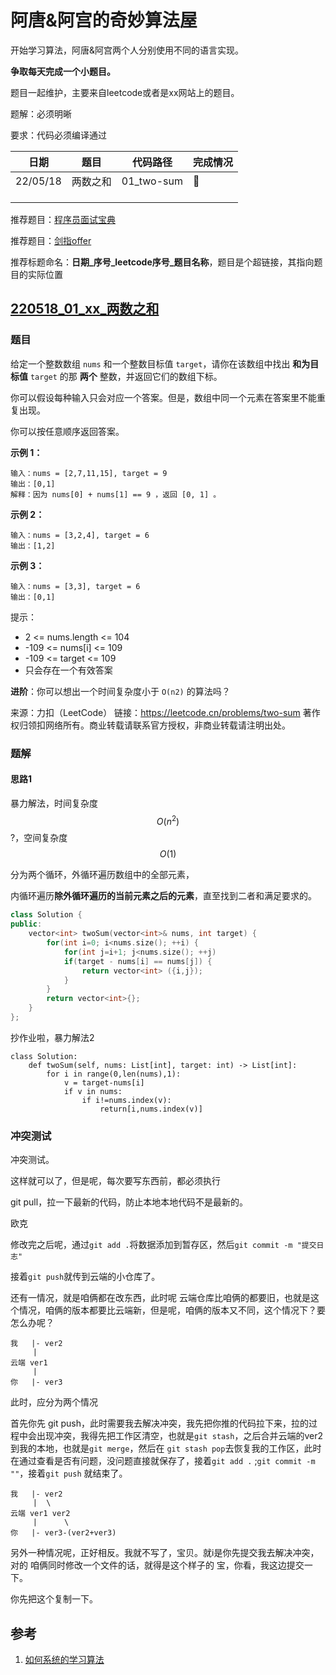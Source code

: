 # 阿唐&阿宫的奇妙算法屋

开始学习算法，阿唐&阿宫两个人分别使用不同的语言实现。

**争取每天完成一个小题目。**



题目一起维护，主要来自leetcode或者是xx网站上的题目。

题解：必须明晰

要求：代码必须编译通过



| 日期     | 题目     | 代码路径   | 完成情况 |
| -------- | -------- | ---------- | -------- |
| 22/05/18 | 两数之和 | 01_two-sum | :hammer: |
|          |          |            |          |
|          |          |            |          |
|          |          |            |          |



推荐题目：[程序员面试宝典](https://leetcode.cn/problem-list/xb9lfcwi/)

推荐题目：[剑指offer](https://leetcode.cn/problem-list/xb9nqhhg/)

推荐标题命名：**日期\_序号\_leetcode序号\_题目名称**，题目是个超链接，其指向题目的实际位置





## [220518_01_xx_两数之和](https://leetcode.cn/problems/two-sum/)

### 题目

给定一个整数数组 `nums` 和一个整数目标值 `target`，请你在该数组中找出 **和为目标值** `target`  的那 **两个** 整数，并返回它们的数组下标。

你可以假设每种输入只会对应一个答案。但是，数组中同一个元素在答案里不能重复出现。

你可以按任意顺序返回答案。

 

**示例 1：**

```
输入：nums = [2,7,11,15], target = 9
输出：[0,1]
解释：因为 nums[0] + nums[1] == 9 ，返回 [0, 1] 。
```

**示例 2：**

```
输入：nums = [3,2,4], target = 6
输出：[1,2]
```

**示例 3：**

```
输入：nums = [3,3], target = 6
输出：[0,1]
```




提示：

- 2 <= nums.length <= 104
- -109 <= nums[i] <= 109
- -109 <= target <= 109
- 只会存在一个有效答案

**进阶**：你可以想出一个时间复杂度小于 `O(n2)` 的算法吗？

来源：力扣（LeetCode）
链接：https://leetcode.cn/problems/two-sum
著作权归领扣网络所有。商业转载请联系官方授权，非商业转载请注明出处。



### 题解

#### 思路1

暴力解法，时间复杂度$$O(n^2)$$?，空间复杂度$$O(1)$$

分为两个循环，外循环遍历数组中的全部元素，

内循环遍历**除外循环遍历的当前元素之后的元素**，直至找到二者和满足要求的。

```cpp
class Solution {
public:
    vector<int> twoSum(vector<int>& nums, int target) {
        for(int i=0; i<nums.size(); ++i) {
            for(int j=i+1; j<nums.size(); ++j)
            if(target - nums[i] == nums[j]) {
                return vector<int> ({i,j});
            }
        }
        return vector<int>{};
    }
};
```

抄作业啦，暴力解法2

```python3
class Solution:
    def twoSum(self, nums: List[int], target: int) -> List[int]:
        for i in range(0,len(nums),1):
            v = target-nums[i]
            if v in nums:
                if i!=nums.index(v):
                    return[i,nums.index(v)]
```





### 冲突测试

冲突测试。


这样就可以了，但是呢，每次要写东西前，都必须执行

git pull，拉一下最新的代码，防止本地本地代码不是最新的。

欧克

修改完之后呢，通过`git add .`将数据添加到暂存区，然后`git commit -m "提交日志"`

接着`git push`就传到云端的小仓库了。



还有一情况，就是咱俩都在改东西，此时呢 云端仓库比咱俩的都要旧，也就是这个情况，咱俩的版本都要比云端新，但是呢，咱俩的版本又不同，这个情况下？要怎么办呢？ 

```
我	|- ver2
	 |
云端 ver1
     |
你	|- ver3
```

 此时，应分为两个情况

首先你先 git push，此时需要我去解决冲突，我先把你推的代码拉下来，拉的过程中会出现冲突，我得先把工作区清空，也就是`git stash`，之后合并云端的ver2到我的本地，也就是`git merge`，然后在 `git stash pop`去恢复我的工作区，此时在通过查看是否有问题，没问题直接就保存了，接着`git add .` ;`git commit -m ""`，接着`git push` 就结束了。

```
我	|- ver2
	 |	\
云端 ver1 ver2
     |		\
你	|- ver3-(ver2+ver3)
```

另外一种情况呢，正好相反。我就不写了，宝贝。就i是你先提交我去解决冲突，对的 咱俩同时修改一个文件的话，就得是这个样子的 宝，你看，我这边提交一下。

你先把这个复制一下。



## 参考

1. [如何系统的学习算法](https://www.zhihu.com/question/20588261)

